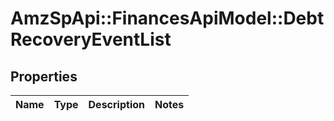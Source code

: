 # AmzSpApi::FinancesApiModel::DebtRecoveryEventList

## Properties
Name | Type | Description | Notes
------------ | ------------- | ------------- | -------------

